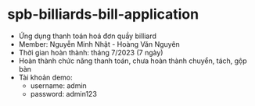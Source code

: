 # spb-billiards-bill-application
- Ứng dụng thanh toán hoá đơn quầy billiard
- Member: Nguyễn Minh Nhật - Hoàng Văn Nguyên
- Thời gian hoàn thành: tháng 7/2023 (7 ngày)
- Hoàn thành chức năng thanh toán, chưa hoàn thành chuyển, tách, gộp bàn
- Tài khoản demo:
  + username: admin
  + password: admin123













